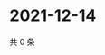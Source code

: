 # 2021-12-14

共 0 条

<!-- BEGIN WEIBO -->
<!-- 最后更新时间 Tue Dec 14 2021 13:11:01 GMT+0800 (China Standard Time) -->

<!-- END WEIBO -->
